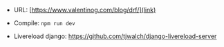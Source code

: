 - URL: [https://www.valentinog.com/blog/drf/](link)
- Compile: `npm run dev`

- Livereload django: https://github.com/tjwalch/django-livereload-server